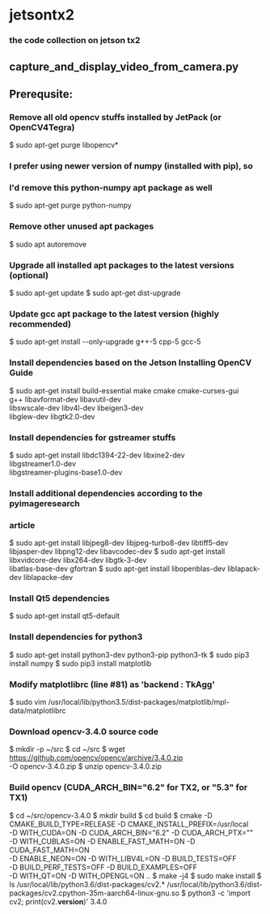 # jetsontx2
### the code collection on jetson tx2

## capture_and_display_video_from_camera.py
## Prerequsite:
### Remove all old opencv stuffs installed by JetPack (or OpenCV4Tegra)
$ sudo apt-get purge libopencv*
### I prefer using newer version of numpy (installed with pip), so
### I'd remove this python-numpy apt package as well
$ sudo apt-get purge python-numpy
### Remove other unused apt packages
$ sudo apt autoremove
### Upgrade all installed apt packages to the latest versions (optional)
$ sudo apt-get update
$ sudo apt-get dist-upgrade
### Update gcc apt package to the latest version (highly recommended)
$ sudo apt-get install --only-upgrade g++-5 cpp-5 gcc-5
### Install dependencies based on the Jetson Installing OpenCV Guide
$ sudo apt-get install build-essential make cmake cmake-curses-gui \
                       g++ libavformat-dev libavutil-dev \
                       libswscale-dev libv4l-dev libeigen3-dev \
                       libglew-dev libgtk2.0-dev
### Install dependencies for gstreamer stuffs
$ sudo apt-get install libdc1394-22-dev libxine2-dev \
                       libgstreamer1.0-dev \
                       libgstreamer-plugins-base1.0-dev
### Install additional dependencies according to the pyimageresearch
### article
$ sudo apt-get install libjpeg8-dev libjpeg-turbo8-dev libtiff5-dev \
                       libjasper-dev libpng12-dev libavcodec-dev
$ sudo apt-get install libxvidcore-dev libx264-dev libgtk-3-dev \
                       libatlas-base-dev gfortran
$ sudo apt-get install libopenblas-dev liblapack-dev liblapacke-dev
### Install Qt5 dependencies
$ sudo apt-get install qt5-default
### Install dependencies for python3
$ sudo apt-get install python3-dev python3-pip python3-tk
$ sudo pip3 install numpy
$ sudo pip3 install matplotlib
### Modify matplotlibrc (line #81) as 'backend      : TkAgg'
$ sudo vim /usr/local/lib/python3.5/dist-packages/matplotlib/mpl-data/matplotlibrc
### Download opencv-3.4.0 source code
$ mkdir -p ~/src
$ cd ~/src
$ wget https://github.com/opencv/opencv/archive/3.4.0.zip \
       -O opencv-3.4.0.zip
$ unzip opencv-3.4.0.zip
### Build opencv (CUDA_ARCH_BIN="6.2" for TX2, or "5.3" for TX1)
$ cd ~/src/opencv-3.4.0
$ mkdir build
$ cd build
$ cmake -D CMAKE_BUILD_TYPE=RELEASE -D CMAKE_INSTALL_PREFIX=/usr/local \
        -D WITH_CUDA=ON -D CUDA_ARCH_BIN="6.2" -D CUDA_ARCH_PTX="" \
        -D WITH_CUBLAS=ON -D ENABLE_FAST_MATH=ON -D CUDA_FAST_MATH=ON \
        -D ENABLE_NEON=ON -D WITH_LIBV4L=ON -D BUILD_TESTS=OFF \
        -D BUILD_PERF_TESTS=OFF -D BUILD_EXAMPLES=OFF \
        -D WITH_QT=ON -D WITH_OPENGL=ON ..
$ make -j4
$ sudo make install
$ ls /usr/local/lib/python3.6/dist-packages/cv2.*
/usr/local/lib/python3.6/dist-packages/cv2.cpython-35m-aarch64-linux-gnu.so
$ python3 -c 'import cv2; print(cv2.__version__)'
3.4.0
